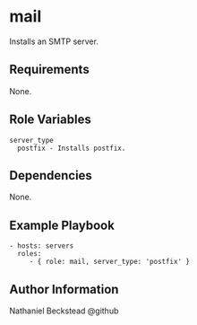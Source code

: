 mail
=========

Installs an SMTP server.

Requirements
------------

None.

Role Variables
--------------

```
server_type
  postfix - Installs postfix.
```

Dependencies
------------

None.

Example Playbook
----------------

    - hosts: servers
      roles:
         - { role: mail, server_type: 'postfix' }

Author Information
------------------

Nathaniel Beckstead @github